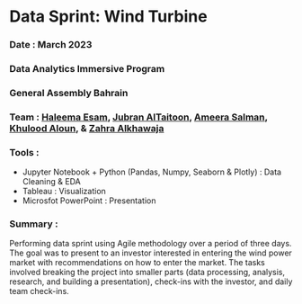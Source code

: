 # Data Sprint: Wind Turbine

### Date : March 2023

### Data Analytics Immersive Program 
### General Assembly Bahrain

### Team : [Haleema Esam](https://www.linkedin.com/in/haleemaesam/), [Jubran AlTaitoon](https://www.linkedin.com/in/jubranaltaitoon), [Ameera Salman](https://www.linkedin.com/in/ameera-salman-34532740), [Khulood Aloun](https://www.linkedin.com/in/khulood-aloun), & [Zahra Alkhawaja](https://www.linkedin.com/in/zahra-alkhawaja)

### Tools :
  - Jupyter Notebook + Python (Pandas, Numpy, Seaborn & Plotly) : Data Cleaning & EDA
  - Tableau : Visualization
  - Microsfot PowerPoint : Presentation

### Summary : 
Performing data sprint using Agile methodology over a period of three days. The goal was to present to an investor interested in entering the wind power market with recommendations on how to enter the market. The tasks involved breaking the project into smaller parts (data processing, analysis, research, and building a presentation), check-ins with the investor, and daily team check-ins.
